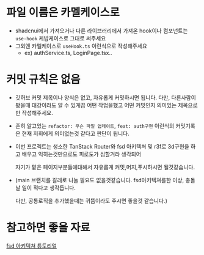 # 파일 이름은 카멜케이스로

- shadcnui에서 가져오거나 다른 라이브러리에서 가져온 hook이나 컴포넌트는 `use-hook` 케밥케이스로 그대로 써주세요
- 그외엔 카멜케이스로 `useHook.ts` 이런식으로 작성해주세요
  - ex) authService.ts, LoginPage.tsx..

# 커밋 규칙은 없음

- 깃허브 커밋 제목이나 양식은 없고, 자유롭게 커밋하시면 됩니다. 다만, 다른사람이 봤을때 대강이라도 알 수 있게끔 어떤 작업을했고 어떤 커밋인지 의미있는 제목으로만 작성해주세요.
- 흔히 알고있는 `refactor: 무슨 파일 업데이트`, `feat: auth구현` 이런식의 커밋기록은 현재 저희에게 의미없는것 같다고 판단이 됩니다.

- 이번 프로젝트는 생소한 TanStack Router와 fsd 아키텍쳐 및 r3f로 3d구현을 하고 배우고 익히는것만으로도 피로도가 심할거라 생각되어

  자기가 맡은 페이지부분들에대해서 자유롭게 커밋,머지,푸시하시면 될것같습니다.

- (main 브랜치를 갈래로 나눌 필요도 없을것같습니다. fsd아키텍쳐를한 이상, 충돌날 일이 적다고 생각듭니다.

  다만, 공통로직을 추가했을때는 귀뜸이라도 주시면 좋을것 같습니다.)

# 참고하면 좋을 자료

[fsd 아키텍쳐 튜토리얼](https://feature-sliced.design/kr/docs/get-started/tutorial)
